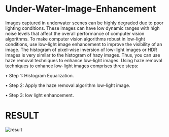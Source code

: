 # Under-Water-Image-Enhancement
Images captured in underwater scenes can be highly degraded due to poor lighting conditions. These images can have low dynamic ranges with high noise levels that affect the overall performance of computer vision algorithms. To make computer vision algorithms robust in low-light conditions, use low-light image enhancement to improve the visibility of an image. The histogram of pixel-wise inversion of low-light images or HDR images is very similar to the histogram of hazy images. Thus, you can use haze removal techniques to enhance low-light images.
Using haze removal techniques to enhance low-light images comprises three steps:

•	Step 1: Histogram Equalization.

•	Step 2: Apply the haze removal algorithm low-light image.

•	Step 3: low light enhancement.


# RESULT

![result](https://user-images.githubusercontent.com/49709163/177050862-c58d4626-6731-4888-bf74-cd55315ee446.jpg)

